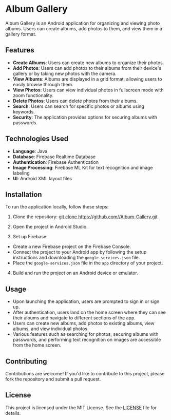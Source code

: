 # Album Gallery

Album Gallery is an Android application for organizing and viewing photo albums. Users can create albums, add photos to them, and view them in a gallery format.

## Features

- **Create Albums**: Users can create new albums to organize their photos.
- **Add Photos**: Users can add photos to their albums from their device's gallery or by taking new photos with the camera.
- **View Albums**: Albums are displayed in a grid format, allowing users to easily browse through them.
- **View Photos**: Users can view individual photos in fullscreen mode with zoom functionality.
- **Delete Photos**: Users can delete photos from their albums.
- **Search**: Users can search for specific photos or albums using keywords.
- **Security**: The application provides options for securing albums with passwords.

## Technologies Used

- **Language**: Java
- **Database**: Firebase Realtime Database
- **Authentication**: Firebase Authentication
- **Image Processing**: Firebase ML Kit for text recognition and image labeling
- **UI**: Android XML layout files

## Installation

To run the application locally, follow these steps:

1. Clone the repository:
   [git clone https://github.com/<username>/Album-Gallery.git](https://github.com/Huy203/Album-Gallery.git)

2. Open the project in Android Studio.

3. Set up Firebase:
- Create a new Firebase project on the Firebase Console.
- Connect the project to your Android app by following the setup instructions and downloading the `google-services.json` file.
- Place the `google-services.json` file in the `app` directory of your project.

4. Build and run the project on an Android device or emulator.

## Usage

- Upon launching the application, users are prompted to sign in or sign up.
- After authentication, users land on the home screen where they can see their albums and navigate to different sections of the app.
- Users can create new albums, add photos to existing albums, view albums, and view individual photos.
- Various features such as searching for photos, securing albums with passwords, and performing text recognition on images are accessible from the home screen.

## Contributing

Contributions are welcome! If you'd like to contribute to this project, please fork the repository and submit a pull request.

## License

This project is licensed under the MIT License. See the [LICENSE](LICENSE) file for details.
